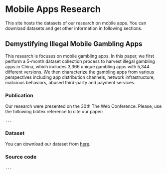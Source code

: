 # Mobile Apps Research

This site hosts the datasets of our research on mobile apps. You can download datasets and get other information in following sections. 


## Demystifying Illegal Mobile Gambling Apps

This research is focuses on mobile gambling apps. In this paper, we first perform a 5-month dataset collection process to harvest illegal gambling apps in China, which includes 3,366 unique gambling apps with 5,344 different versions. We then characterize the gambling apps from various perspectives including app distribution channels, network infrastructure, malicious behaviors, abused third-party and payment services. 

### Publication

Our research were presented on the 30th The Web Conference. Please, use the following bibtex reference to cite our paper:

```
...
```

### Dataset

You can download our dataset from [here](http:///). 

### Source code

```
...
```
